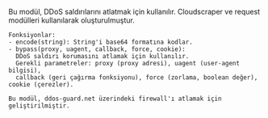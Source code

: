 Bu modül, DDoS saldırılarını atlatmak için kullanılır. 
    Cloudscraper ve request modülleri kullanılarak oluşturulmuştur.

    Fonksiyonlar:
    - encode(string): String'i base64 formatına kodlar.
    - bypass(proxy, uagent, callback, force, cookie): 
      DDoS saldırı korumasını atlamak için kullanılır. 
      Gerekli parametreler: proxy (proxy adresi), uagent (user-agent bilgisi), 
      callback (geri çağırma fonksiyonu), force (zorlama, boolean değer), cookie (çerezler).

    Bu modül, ddos-guard.net üzerindeki firewall'ı atlamak için geliştirilmiştir.
